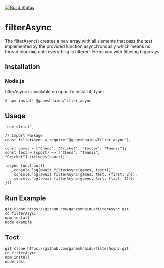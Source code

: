 [![Build Status](https://travis-ci.com/ganeshnaidu/filterAsync.svg?branch=master)](https://travis-ci.com/ganeshnaidu/filterAsync)

# filterAsync
The filterAsync() creates a new array with all elements that pass the test implemented by the provided function asynchronously which means no thread blocking until everything is filtered. Helps you with filtering bigarrays

## Installation

### Node.js
filterAsync is available on npm. To install it, type:

``` $ npm install @ganeshnaidu/filter_async ```

## Usage

```
'use strict';

// Import Package
const filterAsync = require("@ganeshnaidu/filter_async");

const games = ["Chess", "Cricket", "Soccer", "Tennis"];
const test = (sport) => ["Chess", "Tennis", "Cricket"].includes(sport);

!async function(){
	console.log(await filterAsync(games, test));
	console.log(await filterAsync(games, test, {first: 2}));
	console.log(await filterAsync(games, test, {last: 2}));
}()

```

## Run Example

``` 
git clone https://github.com/ganeshnaidu/filterAsync.git
cd filterAsync
npm install
node example 
```

## Test


``` 
git clone https://github.com/ganeshnaidu/filterAsync.git
cd filterAsync
npm install
node test 
```
